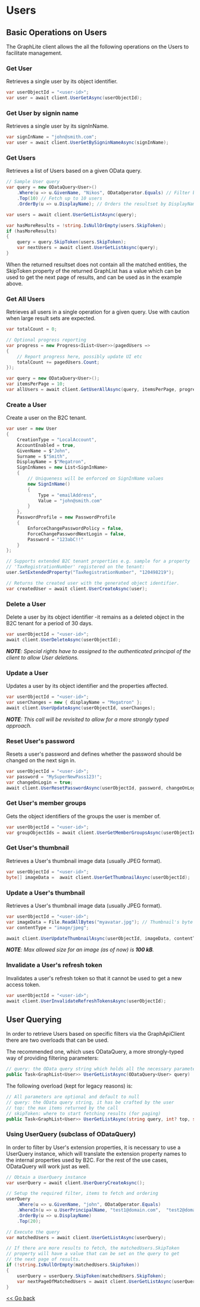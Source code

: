 # Users

## Basic Operations on Users

The GraphLite client allows the all the following operations on the Users to facilitate management.

### Get User
Retrieves a single user by its object identifier.
```csharp
var userObjectId = "<user-id>";
var user = await client.UserGetAsync(userObjectId);
```

### Get User by signin name
Retrieves a single user by its signInName.
```csharp
var signInName = "john@smith.com";
var user = await client.UserGetBySigninNameAsync(signInName);
```

### Get Users
Retrieves a list of Users based on a given OData query. 
```csharp
// Sample User query
var query = new ODataQuery<User>()                
    .Where(u => u.GivenName, "Nikos", ODataOperator.Equals) // Filter by GivenName
    .Top(10) // Fetch up to 10 users
    .OrderBy(u => u.DisplayName); // Orders the resultset by DisplayName

var users = await client.UserGetListAsync(query);

var hasMoreResults = !string.IsNullOrEmpty(users.SkipToken);
if (hasMoreResults) 
{
    query = query.SkipToken(users.SkipToken);
    var nextUsers = await client.UserGetListAsync(query);
}
```
When the returned resultset does not contain all the matched entities, the SkipToken property of the returned GraphList<User> has a value which can be used to get the next page of results, and can be used as in the example above.

### Get All Users
Retrieves all users in a single operation for a given query. Use with caution when large result sets are expected.

```csharp
var totalCount = 0;

// Optional progress reporting
var progress = new Progress<IList<User>>(pagedUsers => 
{ 
    // Report progress here, possibly update UI etc
    totalCount += pagedUsers.Count; 
});

var query = new ODataQuery<User>();
var itemsPerPage = 10;
var allUsers = await client.GetUserAllAsync(query, itemsPerPage, progress);
```

### Create a User
Create a user on the B2C tenant. 
```csharp
var user = new User
{
    CreationType = "LocalAccount",
    AccountEnabled = true,
    GivenName = $"John",
    Surname = $"Smith",
    DisplayName = $"Megatron",
    SignInNames = new List<SignInName>
    {
        // Uniqueness will be enforced on SignInName values
        new SignInName()
        {
            Type = "emailAddress",
            Value = "john@smith.com" 
        }
    },
    PasswordProfile = new PasswordProfile
    {
        EnforceChangePasswordPolicy = false,
        ForceChangePasswordNextLogin = false,
        Password = "123abC!!"
    }
};

// Supports extended B2C tenant properties e.g. sample for a property 
// 'TaxRegistrationNumber' registered on the tenant:
user.SetExtendedProperty("TaxRegistrationNumber", "120498219");

// Returns the created user with the generated object identifier.
var createdUser = await client.UserCreateAsync(user);
```

### Delete a User
Delete a user by its object identifier -it remains as a deleted object in the B2C tenant for a period of 30 days. 
```csharp
var userObjectId = "<user-id>";
await client.UserDeleteAsync(userObjectId);
```
***NOTE**: Special rights have to assigned to the authenticated principal of the client to allow User deletions.*

### Update a User
Updates a user by its object identifier and the properties affected. 
```csharp
var userObjectId = "<user-id>";
var userChanges = new { displayName = "Megatron" };
await client.UserUpdateAsync(userObjectId, userChanges);
```
***NOTE**:  This call will be revisited to allow for a more strongly typed approach.*

### Reset User's password
Resets a user's password and defines whether the password should be changed on the next sign in.
```csharp
var userObjectId = "<user-id>";
var password = "MySuperNewPass123!";
var changeOnLogin = true;
await client.UserResetPasswordAsync(userObjectId, password, changeOnLogin);
```

### Get User's member groups

Gets the object identifiers of the groups the user is member of.

```csharp
var userObjectId = "<user-id>";
var groupObjectIds = await client.UserGetMemberGroupsAsync(userObjectId);
```

### Get User's thumbnail

Retrieves a User's thumbnail image data (usually JPEG format).

```csharp
var userObjectId = "<user-id>";
byte[] imageData =  await client.UserGetThumbnailAsync(userObjectId);
```

### Update a User's thumbnail

Retrieves a User's thumbnail image data (usually JPEG format).

```csharp
var userObjectId = "<user-id>";
var imageData = File.ReadAllBytes("myavatar.jpg"); // Thumbnail's byte array
var contentType = "image/jpeg";

await client.UserUpdateThumbnailAsync(userObjectId, imageData, contentType);
```
***NOTE**: Max allowed size for an image (as of now) is **100 kB**.*

### Invalidate a User's refresh token

Invalidates a user's refresh token so that it cannot be used to get a new access token.
```csharp
var userObjectId = "<user-id>";
await client.UserInvalidateRefreshTokensAsync(userObjectId);
```

## User Querying

In order to retrieve Users based on specific filters via the GraphApiClient there are two overloads that can be used.

The recommended one, which uses ODataQuery<User>, a more strongly-typed way of providing filtering parameters:

```csharp
// query: the OData query string which holds all the necessary parameters
public Task<GraphList<User>> UserGetListAsync(ODataQuery<User> query)
```

The following overload (kept for legacy reasons) is:

```csharp
// All parameters are optional and default to null
// query: the OData query string, it has be crafted by the user
// top: the max items returned by the call
// skipToken: where to start fetching results (for paging)
public Task<GraphList<User>> UserGetListAsync(string query, int? top, string skipToken)
```

### Using UserQuery (subclass of ODataQuery<User>)

In order to filter by User's extension properties, it is necessary to use a UserQuery instance, which will translate the extension property names to the internal properties used by B2C. For the rest of the use cases,  ODataQuery<User> will work just as well.

```csharp
// Obtain a UserQuery instance
var userQuery = await client.UserQueryCreateAsync();

// Setup the required filter, items to fetch and ordering
userQuery
    .Where(u => u.GivenName, "john", ODataOperator.Equals)
    .WhereIn(u => u.UserPrincipalName, "test1@domain.com",  "test2@domain.com")
    .OrderBy(u => u.DisplayName)
    .Top(20);

// Execute the query
var matchedUsers = await client.UserGetListAsync(userQuery);

// If there are more results to fetch, the matchedUsers.SkipToken
// property will have a value that can be set on the query to get
// the next page of results.
if (!string.IsNullOrEmpty(matchedUsers.SkipToken))
{
    userQuery = userQuery.SkipToken(matchedUsers.SkipToken);
    var nextPageOfMatchedUsers = await client.UserGetListAsync(userQuery);
}

```

[<< Go back](./)